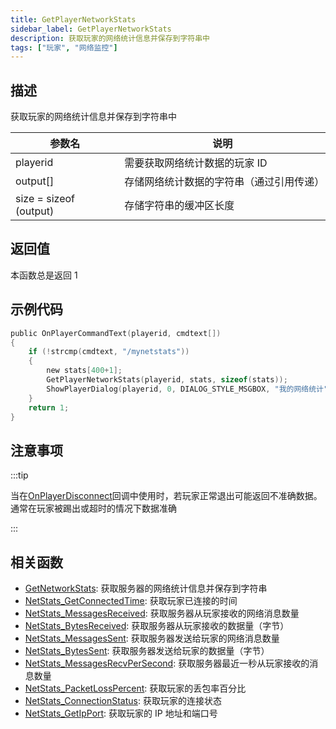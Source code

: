 ```yaml
---
title: GetPlayerNetworkStats
sidebar_label: GetPlayerNetworkStats
description: 获取玩家的网络统计信息并保存到字符串中
tags: ["玩家", "网络监控"]
---
```


## 描述

获取玩家的网络统计信息并保存到字符串中

| 参数名                 | 说明                                     |
| ---------------------- | ---------------------------------------- |
| playerid               | 需要获取网络统计数据的玩家 ID            |
| output[]               | 存储网络统计数据的字符串（通过引用传递） |
| size = sizeof (output) | 存储字符串的缓冲区长度                   |

## 返回值

本函数总是返回 1

## 示例代码

```c
public OnPlayerCommandText(playerid, cmdtext[])
{
    if (!strcmp(cmdtext, "/mynetstats"))
    {
        new stats[400+1];
        GetPlayerNetworkStats(playerid, stats, sizeof(stats));
        ShowPlayerDialog(playerid, 0, DIALOG_STYLE_MSGBOX, "我的网络统计", stats, "确定", "");
    }
    return 1;
}
```

## 注意事项

:::tip

当在[OnPlayerDisconnect](OnPlayerDisconnect)回调中使用时，若玩家正常退出可能返回不准确数据。通常在玩家被踢出或超时的情况下数据准确

:::

## 相关函数

- [GetNetworkStats](GetNetworkStats): 获取服务器的网络统计信息并保存到字符串
- [NetStats_GetConnectedTime](NetStats_GetConnectedTime): 获取玩家已连接的时间
- [NetStats_MessagesReceived](NetStats_MessagesReceived): 获取服务器从玩家接收的网络消息数量
- [NetStats_BytesReceived](NetStats_BytesReceived): 获取服务器从玩家接收的数据量（字节）
- [NetStats_MessagesSent](NetStats_MessagesSent): 获取服务器发送给玩家的网络消息数量
- [NetStats_BytesSent](NetStats_BytesSent): 获取服务器发送给玩家的数据量（字节）
- [NetStats_MessagesRecvPerSecond](NetStats_MessagesRecvPerSecond): 获取服务器最近一秒从玩家接收的消息数量
- [NetStats_PacketLossPercent](NetStats_PacketLossPercent): 获取玩家的丢包率百分比
- [NetStats_ConnectionStatus](NetStats_ConnectionStatus): 获取玩家的连接状态
- [NetStats_GetIpPort](NetStats_GetIpPort): 获取玩家的 IP 地址和端口号
